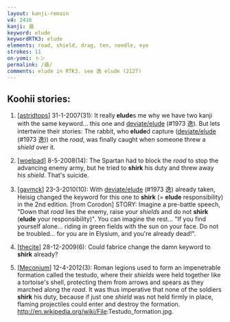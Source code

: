 ```yaml
---
layout: kanji-remain
v4: 2416
kanji: 遁
keyword: elude
keywordRTK3: elude
elements: road, shield, drag, ten, needle, eye
strokes: 11
on-yomi: トン
permalink: /遁/
comments: elude in RTK3. see 逸 elude (2127)
---
```


## Koohii stories: 

1) [<a href="http://kanji.koohii.com/profile/astridtops">astridtops</a>] 31-1-2007(31): It really<strong> elude</strong>s me why we have two kanji with the same keyword... this one and <a href="http://kanji.koohii.com/study/kanji/1973">deviate/elude</a> (#1973 逸). But lets intertwine their stories: The rabbit, who<strong> elude</strong>d capture (<a href="http://kanji.koohii.com/study/kanji/1973">deviate/elude</a> (#1973 逸)) on the <em>road</em>, was finally caught when someone threw a <em>shield</em> over it.

2) [<a href="http://kanji.koohii.com/profile/woelpad">woelpad</a>] 8-5-2008(14): The Spartan had to block the <em>road</em> to stop the advancing enemy army, but he tried to <strong>shirk</strong> his duty and threw away his <em>shield</em>. That&#039;s suicide.

3) [<a href="http://kanji.koohii.com/profile/gavmck">gavmck</a>] 23-3-2010(10): With <a href="http://kanji.koohii.com/study/kanji/1973">deviate/elude</a> (#1973 逸) already taken, Heisig changed the keyword for this one to <strong>shirk</strong> (= <strong>elude</strong> responsibility) in the 2nd edition. [from Corodon] STORY: Imagine a pre-battle speech, &quot;Down that <em>road</em> lies the enemy, raise your <em>shields</em> and do not <strong>shirk</strong> (<strong>elude</strong> your responsibility)&quot;. You can imagine the rest... &quot;If you find yourself alone... riding in green fields with the sun on your face. Do not be troubled... for you are in Elysium, and you&#039;re already dead!&quot;.

4) [<a href="http://kanji.koohii.com/profile/thecite">thecite</a>] 28-12-2009(6): Could fabrice change the damn keyword to <strong>shirk</strong> already?

5) [<a href="http://kanji.koohii.com/profile/Meconium">Meconium</a>] 12-4-2012(3): Roman legions used to form an impenetrable formation called the testudo, where their <em>shields</em> were held together like a tortoise&#039;s shell, protecting them from arrows and spears as they marched along the <em>road</em>. It was thus imperative that none of the soldiers <strong>shirk</strong> his duty, because if just one <em>shield</em> was not held firmly in place, flaming projectiles could enter and destroy the formation. <a href="http://en.wikipedia.org/wiki/File">http://en.wikipedia.org/wiki/File</a>:Testudo_formation.jpg.

